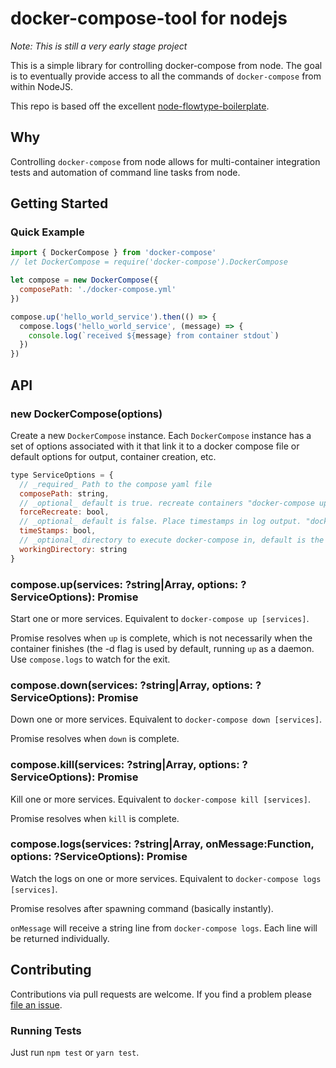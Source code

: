 # docker-compose-tool for nodejs

*Note: This is still a very early stage project*

This is a simple library for controlling docker-compose from node. The goal is
to eventually provide access to all the commands of `docker-compose` from within
NodeJS.

This repo is based off the excellent [node-flowtype-boilerplate](https://github.com/jsynowiec/node-flowtype-boilerplate).

## Why

Controlling `docker-compose` from node allows for multi-container integration
tests and automation of command line tasks from node.

## Getting Started

### Quick Example

```javascript
import { DockerCompose } from 'docker-compose'
// let DockerCompose = require('docker-compose').DockerCompose

let compose = new DockerCompose({
  composePath: './docker-compose.yml'
})

compose.up('hello_world_service').then(() => {
  compose.logs('hello_world_service', (message) => {
    console.log(`received ${message} from container stdout`)
  })
})
```

## API

### new DockerCompose(options)

Create a new `DockerCompose` instance. Each `DockerCompose` instance has a
set of options associated with it that link it to a docker compose file or
default options for output, container creation, etc.

```javascript
type ServiceOptions = {
  // _required_ Path to the compose yaml file
  composePath: string,
  // _optional_ default is true. recreate containers "docker-compose up --force-recreate ..."
  forceRecreate: bool,
  // _optional_ default is false. Place timestamps in log output. "docker-compose logs -t ..."
  timeStamps: bool,
  // _optional_ directory to execute docker-compose in, default is the directory with the compose yaml file
  workingDirectory: string
}
```

### compose.up(services: ?string|Array<string>, options: ?ServiceOptions): Promise

Start one or more services. Equivalent to `docker-compose up [services]`.

Promise resolves when `up` is complete, which is not necessarily when the
container finishes (the -d flag is used by default, running `up` as a daemon.
Use `compose.logs` to watch for the exit.

### compose.down(services: ?string|Array<string>, options: ?ServiceOptions): Promise

Down one or more services. Equivalent to `docker-compose down [services]`.

Promise resolves when `down` is complete.

### compose.kill(services: ?string|Array<string>, options: ?ServiceOptions): Promise

Kill one or more services. Equivalent to `docker-compose kill [services]`.

Promise resolves when `kill` is complete.

### compose.logs(services: ?string|Array<string>, onMessage:Function, options: ?ServiceOptions): Promise

Watch the logs on one or more services. Equivalent to `docker-compose logs [services]`.

Promise resolves after spawning command (basically instantly).

`onMessage` will receive a string line from `docker-compose logs`. Each line will be returned
individually.

## Contributing

Contributions via pull requests are welcome. If you find a problem please [file an issue](http://github.com/seveibar/docker-compose/issues).

### Running Tests

Just run `npm test` or `yarn test`.
